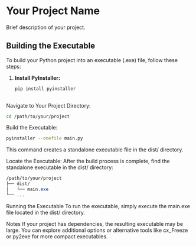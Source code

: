 # Your Project Name

Brief description of your project.

## Building the Executable

To build your Python project into an executable (.exe) file, follow these steps:

1. **Install PyInstaller:**
   ```bash
   pip install pyinstaller
  
   ```

Navigate to Your Project Directory:

   ```bash
   cd /path/to/your/project
   ```
   
Build the Executable:

   ```bash
   pyinstaller --onefile main.py
   ```

This command creates a standalone executable file in the dist/ directory.

Locate the Executable:
After the build process is complete, find the standalone executable in the dist/ directory:

   ```css
   /path/to/your/project
   ├── dist/
   │   └── main.exe
   └── ...
   ```
Running the Executable
To run the executable, simply execute the main.exe file located in the dist/ directory.

Notes
If your project has dependencies, the resulting executable may be large.
You can explore additional options or alternative tools like cx_Freeze or py2exe for more compact executables.